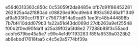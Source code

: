 e56d6313363c850c
0c53059f2da8485e
bfb7d91f86452281
262925a4a2f880ad
c08826ed90cd9eb4
893c56246a1f1349
af9a503f0ccf7837
c75677df14a9cad5
1ee3fc48b444898b
7b7bf410ddd079b3
fa22a51d43dd069d
27db263a9ef25548
f00b2f0ed90fda1f
a25a39f02a5fd8e2
77288b88f3c55acd
ccbfc679be45a5e7
c99c4e1d91193263
f85fa6539a0328b2
ab6ebbd17618faa5
c4c5e3a5774bf39a
